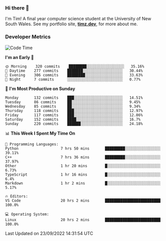 ### Hi there 👋

I'm Tim! A final year computer science student at the University of New South
Wales. See my portfolio site, <strong><a href="https://timz.dev">timz.dev</a></strong>,
for more about me.

### Developer Metrics

<!-- [![Top Languages](https://github-readme-stats.vercel.app/api/wakatime?username=Tymotex&langs_count=5&custom_title=Top%205%20Languages&hide=Other&theme=material-palenight)](https://github.com/anuraghazra/github-readme-stats) -->

<!--START_SECTION:waka-->
![Code Time](http://img.shields.io/badge/Code%20Time-1%2C037%20hrs%2056%20mins-blue)

**I'm an Early 🐤** 

```text
🌞 Morning    320 commits    ████████░░░░░░░░░░░░░░░░░   35.16% 
🌆 Daytime    277 commits    ███████░░░░░░░░░░░░░░░░░░   30.44% 
🌃 Evening    306 commits    ████████░░░░░░░░░░░░░░░░░   33.63% 
🌙 Night      7 commits      ░░░░░░░░░░░░░░░░░░░░░░░░░   0.77%

```
📅 **I'm Most Productive on Sunday** 

```text
Monday       132 commits    ███░░░░░░░░░░░░░░░░░░░░░░   14.51% 
Tuesday      86 commits     ██░░░░░░░░░░░░░░░░░░░░░░░   9.45% 
Wednesday    85 commits     ██░░░░░░░░░░░░░░░░░░░░░░░   9.34% 
Thursday     118 commits    ███░░░░░░░░░░░░░░░░░░░░░░   12.97% 
Friday       117 commits    ███░░░░░░░░░░░░░░░░░░░░░░   12.86% 
Saturday     152 commits    ████░░░░░░░░░░░░░░░░░░░░░   16.7% 
Sunday       220 commits    ██████░░░░░░░░░░░░░░░░░░░   24.18%

```


📊 **This Week I Spent My Time On** 

```text
💬 Programming Languages: 
Python                   7 hrs 50 mins       █████████░░░░░░░░░░░░░░░░   39.11% 
C++                      7 hrs 36 mins       █████████░░░░░░░░░░░░░░░░   37.97% 
Other                    1 hr 20 mins        █░░░░░░░░░░░░░░░░░░░░░░░░   6.73% 
TypeScript               1 hr 16 mins        █░░░░░░░░░░░░░░░░░░░░░░░░   6.4% 
Markdown                 1 hr 2 mins         █░░░░░░░░░░░░░░░░░░░░░░░░   5.17%

🔥 Editors: 
VS Code                  20 hrs 2 mins       █████████████████████████   100.0%

💻 Operating System: 
Linux                    20 hrs 2 mins       █████████████████████████   100.0%

```


 Last Updated on 23/09/2022 14:31:54 UTC
<!--END_SECTION:waka-->

<!-- [![Tymotex's GitHub stats](https://github-readme-stats.vercel.app/api?username=Tymotex)](https://github.com/anuraghazra/github-readme-stats) -->
